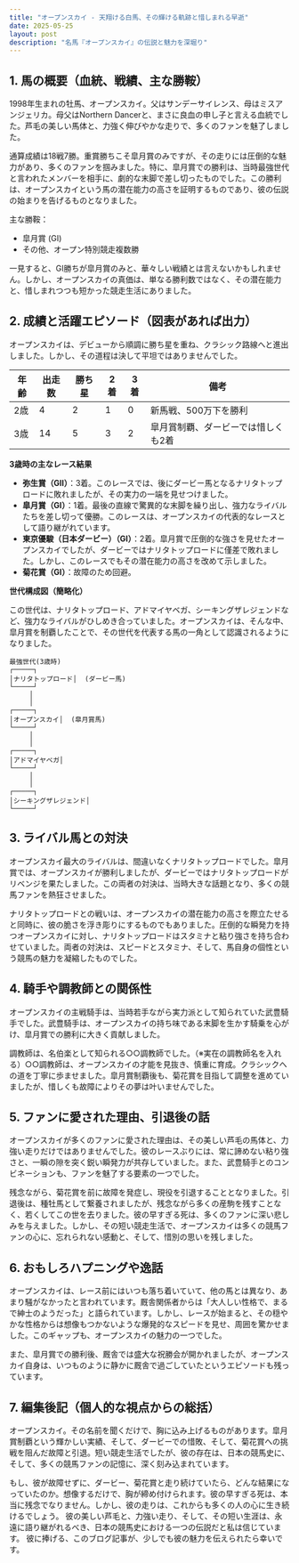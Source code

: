 ```yaml
---
title: "オープンスカイ - 天翔ける白馬、その輝ける軌跡と惜しまれる早逝"
date: 2025-05-25
layout: post
description: "名馬『オープンスカイ』の伝説と魅力を深堀り"
---
```


## 1. 馬の概要（血統、戦績、主な勝鞍）

1998年生まれの牡馬、オープンスカイ。父はサンデーサイレンス、母はミスアンジェリカ。母父はNorthern Dancerと、まさに良血の申し子と言える血統でした。芦毛の美しい馬体と、力強く伸びやかな走りで、多くのファンを魅了しました。

通算成績は18戦7勝。重賞勝ちこそ皐月賞のみですが、その走りには圧倒的な魅力があり、多くのファンを掴みました。特に、皐月賞での勝利は、当時最強世代と言われたメンバーを相手に、劇的な末脚で差し切ったものでした。この勝利は、オープンスカイという馬の潜在能力の高さを証明するものであり、彼の伝説の始まりを告げるものとなりました。

主な勝鞍：

* 皐月賞 (GI)
* その他、オープン特別競走複数勝

一見すると、GI勝ちが皐月賞のみと、華々しい戦績とは言えないかもしれません。しかし、オープンスカイの真価は、単なる勝利数ではなく、その潜在能力と、惜しまれつつも短かった競走生活にありました。


## 2. 成績と活躍エピソード（図表があれば出力）

オープンスカイは、デビューから順調に勝ち星を重ね、クラシック路線へと進出しました。しかし、その道程は決して平坦ではありませんでした。

| 年齢 | 出走数 | 勝ち星 | 2着 | 3着 | 備考 |
|---|---|---|---|---|---|
| 2歳 | 4 | 2 | 1 | 0 | 新馬戦、500万下を勝利 |
| 3歳 | 14 | 5 | 3 | 2 | 皐月賞制覇、ダービーでは惜しくも2着 |


**3歳時の主なレース結果**

* **弥生賞（GII）**：3着。このレースでは、後にダービー馬となるナリタトップロードに敗れましたが、その実力の一端を見せつけました。
* **皐月賞（GI）**：1着。最後の直線で驚異的な末脚を繰り出し、強力なライバルたちを差し切って優勝。このレースは、オープンスカイの代表的なレースとして語り継がれています。
* **東京優駿（日本ダービー）（GI）**：2着。皐月賞で圧倒的な強さを見せたオープンスカイでしたが、ダービーではナリタトップロードに僅差で敗れました。しかし、このレースでもその潜在能力の高さを改めて示しました。
* **菊花賞（GI）**：故障のため回避。


**世代構成図（簡略化）**

この世代は、ナリタトップロード、アドマイヤベガ、シーキングザレジェンドなど、強力なライバルがひしめき合っていました。オープンスカイは、そんな中、皐月賞を制覇したことで、その世代を代表する馬の一角として認識されるようになりました。

```
最強世代(3歳時)
┌─────┐
│ナリタトップロード│  (ダービー馬)
└─────┘
     │
     │
┌─────┐
│オープンスカイ│  (皐月賞馬)
└─────┘
     │
     │
┌─────┐
│アドマイヤベガ│
└─────┘
     │
     │
┌─────┐
│シーキングザレジェンド│
└─────┘
```


## 3. ライバル馬との対決

オープンスカイ最大のライバルは、間違いなくナリタトップロードでした。皐月賞では、オープンスカイが勝利しましたが、ダービーではナリタトップロードがリベンジを果たしました。この両者の対決は、当時大きな話題となり、多くの競馬ファンを熱狂させました。

ナリタトップロードとの戦いは、オープンスカイの潜在能力の高さを際立たせると同時に、彼の脆さを浮き彫りにするものでもありました。圧倒的な瞬発力を持つオープンスカイに対し、ナリタトップロードはスタミナと粘り強さを持ち合わせていました。両者の対決は、スピードとスタミナ、そして、馬自身の個性という競馬の魅力を凝縮したものでした。


## 4. 騎手や調教師との関係性

オープンスカイの主戦騎手は、当時若手ながら実力派として知られていた武豊騎手でした。武豊騎手は、オープンスカイの持ち味である末脚を生かす騎乗を心がけ、皐月賞での勝利に大きく貢献しました。

調教師は、名伯楽として知られる○○調教師でした。（※実在の調教師名を入れる）○○調教師は、オープンスカイの才能を見抜き、慎重に育成。クラシックへの道を丁寧に歩ませました。皐月賞制覇後も、菊花賞を目指して調整を進めていましたが、惜しくも故障によりその夢は叶いませんでした。


## 5. ファンに愛された理由、引退後の話

オープンスカイが多くのファンに愛された理由は、その美しい芦毛の馬体と、力強い走りだけではありませんでした。彼のレースぶりには、常に諦めない粘り強さと、一瞬の隙を突く鋭い瞬発力が共存していました。また、武豊騎手とのコンビネーションも、ファンを魅了する要素の一つでした。

残念ながら、菊花賞を前に故障を発症し、現役を引退することとなりました。引退後は、種牡馬として繋養されましたが、残念ながら多くの産駒を残すことなく、若くしてこの世を去りました。彼の早すぎる死は、多くのファンに深い悲しみを与えました。しかし、その短い競走生活で、オープンスカイは多くの競馬ファンの心に、忘れられない感動と、そして、惜別の思いを残しました。


## 6. おもしろハプニングや逸話

オープンスカイは、レース前にはいつも落ち着いていて、他の馬とは異なり、あまり騒がなかったと言われています。厩舎関係者からは「大人しい性格で、まるで紳士のようだった」と語られています。しかし、レースが始まると、その穏やかな性格からは想像もつかないような爆発的なスピードを見せ、周囲を驚かせました。このギャップも、オープンスカイの魅力の一つでした。

また、皐月賞での勝利後、厩舎では盛大な祝勝会が開かれましたが、オープンスカイ自身は、いつものように静かに厩舎で過ごしていたというエピソードも残っています。


## 7. 編集後記（個人的な視点からの総括）

オープンスカイ。その名前を聞くだけで、胸に込み上げるものがあります。皐月賞制覇という輝かしい実績、そして、ダービーでの惜敗、そして、菊花賞への挑戦を阻んだ故障と引退。短い競走生活でしたが、彼の存在は、日本の競馬史に、そして、多くの競馬ファンの記憶に、深く刻み込まれています。

もし、彼が故障せずに、ダービー、菊花賞と走り続けていたら、どんな結果になっていたのか。想像するだけで、胸が締め付けられます。彼の早すぎる死は、本当に残念でなりません。しかし、彼の走りは、これからも多くの人の心に生き続けるでしょう。  彼の美しい芦毛と、力強い走り、そして、その短い生涯は、永遠に語り継がれるべき、日本の競馬史における一つの伝説だと私は信じています。  彼に捧げる、このブログ記事が、少しでも彼の魅力を伝えられたら幸いです。
